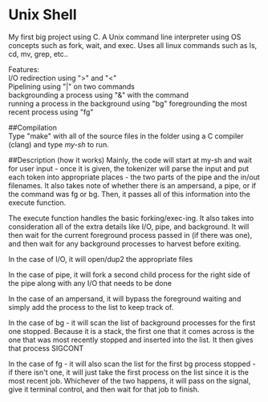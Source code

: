 # Unix Shell
My first big project using C. A Unix command line interpreter using OS concepts such as fork, wait, and exec. Uses all linux commands such as ls, cd, mv, grep, etc..  

Features:   
I/O redirection using ">" and "<"  
Pipelining using "|" on two commands  
backgrounding a process using "&" with the command  
running a process in the background using "bg"
foregrounding the most recent process using "fg"  

##Compilation    
Type "make" with all of the source files in the folder using a C compiler (clang) and type _my-sh_ to run.


##Description (how it works)
Mainly, the code will start at my-sh and wait for user input - once it is given, the tokenizer will parse the input and put each token into appropriate places - 
the two parts of the pipe and the in/out filenames. It also takes note of whether there is an ampersand, a pipe, or if the command was fg or bg. 
Then, it passes all of this information into the execute function.

The execute function handles the basic forking/exec-ing. It also takes into consideration all of the extra details like I/O, pipe, and background. 
It will then wait for the current foreground process passed in (if there was one), and then wait for any background processes to harvest before exiting.

In the case of I/O, it will open/dup2 the appropriate files

In the case of pipe, it will fork a second child process for the right side of the pipe along with any I/O that needs to be done

In the case of an ampersand, it will bypass the foreground waiting and simply add the process to the list to keep track of.

In the case of bg - it will scan the list of background processes for the first one stopped. 
Because it is a stack, the first one that it comes across is the one that was most recently stopped and inserted into the list. 
It then gives that process SIGCONT

In the case of fg - it will also scan the list for the first bg process stopped - 
if there isn't one, it will just take the first process on the list since it is the most recent job. 
Whichever of the two happens, it will pass on the signal, give it terminal control, and then wait for that job to finish. 


